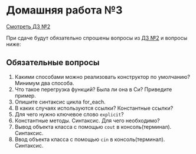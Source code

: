 # Домашняя работа №3

[Смотреть ДЗ №2](HM2)

При сдаче будут обязательно спрошены вопросы из [ДЗ №2](HM2) и вопросы ниже:

## Обязательные вопросы

1. Какими способами можно реализовать конструктор по умолчанию? Минимум два способа.
2. Что такое перегрузка функций? Была ли она в Си? Приведите пример.
3. Опишите синтаксис цикла for_each.
4. В каких случаях используются ссылки? Константные ссылки?
5. Для чего нужно ключевое слово `explicit`?
6. Константные методы. Синтаксис. Для чего необходимо?
7. Вывод объекта класса с помощью `cout` в консоль(терминал). Синтаксис.
8. Ввод объекта класса с помощью `cin` в консоль(терминал). Синтаксис.
